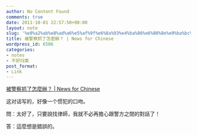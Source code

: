 ```yaml
---
author: No Content Found
comments: true
date: 2011-10-01 22:57:50+00:00
layout: note
slug: '%e8%a2%ab%e8%ad%a6%e5%af%9f%e6%8a%93%e4%ba%86%e6%80%8e%e9%ba%bc%e8%be%a6%ef%bc%9f-news-for-chinese'
title: 被警察抓了怎麼辦？ | News for Chinese
wordpress_id: 6506
categories:
- notes
- 不好归类
post_format:
- Link
---
```


[被警察抓了怎麼辦？ | News for Chinese](http://newsforchinese.com/laozhong/police/#.ToeSoZ9P)

这对话写的，好像一个惯犯的口吻。





問：太好了，只要說找律師，我就不必再擔心跟警方之間的對話了！





答：這麼想是錯誤的。
